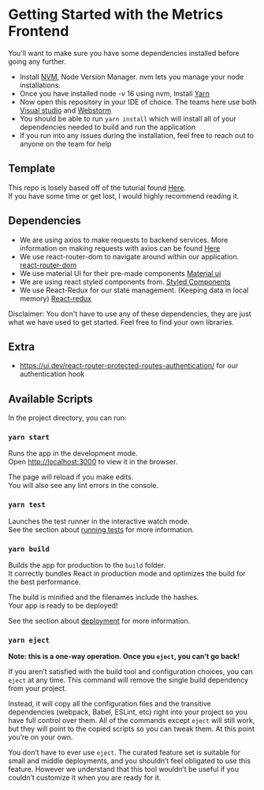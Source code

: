 # Getting Started with the Metrics Frontend

You'll want to make sure you have some dependencies installed before going any further.
- Install [NVM](https://github.com/nvm-sh/nvm), Node Version Manager. nvm lets you manage your node installations.
- Once you have installed node -v 16 using nvm, Install [Yarn](https://classic.yarnpkg.com/en/docs/install#mac-stable)
- Now open this repository in your IDE of choice. The teams here use both [Visual studio](https://visualstudio.microsoft.com/) and [Webstorm](https://www.jetbrains.com/webstorm/promo/?source=google&medium=cpc&campaign=9641686248&gclid=Cj0KCQiAys2MBhDOARIsAFf1D1fG5A-zccLns7p_Z6KULNvRZs4x577quVhkPwzE8xrzqTtq1M96TVcaAvSuEALw_wcB)
- You should be able to run `yarn install` which will install all of your dependencies needed to build and run the application
- If you run into any issues during the installation, feel free to reach out to anyone on the team for help

## Template

This repo is losely based off of the tuturial found [Here](https://medium.com/geekculture/react-js-architecture-features-folder-structure-design-pattern-70b7b9103f22). \
If you have some time or get lost, I would highly recommend reading it.

## Dependencies
- We are using axios to make requests to backend services. More information on making requests with axios can be found [Here](https://www.digitalocean.com/community/tutorials/react-axios-react)
- We use react-router-dom to navigate around within our application. [react-router-dom](https://v5.reactrouter.com/web/guides/quick-start)
- We use material UI for their pre-made components [Material ui](https://mui.com/styles/basics/#styled-components-api)
- We are using react styled components from. [Styled Components](https://styled-components.com/)
- We use React-Redux for our state management. (Keeping data in local memory) [React-redux](https://react-redux.js.org/)

Disclaimer: You don't have to use any of these dependencies, they are just what we have used to get started. Feel free to find your own libraries.

## Extra
- https://ui.dev/react-router-protected-routes-authentication/ for our authentication hook

## Available Scripts

In the project directory, you can run:

### `yarn start`

Runs the app in the development mode.\
Open [http://localhost:3000](http://localhost:3000) to view it in the browser.

The page will reload if you make edits.\
You will also see any lint errors in the console.

### `yarn test`

Launches the test runner in the interactive watch mode.\
See the section about [running tests](https://facebook.github.io/create-react-app/docs/running-tests) for more information.

### `yarn build`

Builds the app for production to the `build` folder.\
It correctly bundles React in production mode and optimizes the build for the best performance.

The build is minified and the filenames include the hashes.\
Your app is ready to be deployed!

See the section about [deployment](https://facebook.github.io/create-react-app/docs/deployment) for more information.

### `yarn eject`

**Note: this is a one-way operation. Once you `eject`, you can’t go back!**

If you aren’t satisfied with the build tool and configuration choices, you can `eject` at any time. This command will remove the single build dependency from your project.

Instead, it will copy all the configuration files and the transitive dependencies (webpack, Babel, ESLint, etc) right into your project so you have full control over them. All of the commands except `eject` will still work, but they will point to the copied scripts so you can tweak them. At this point you’re on your own.

You don’t have to ever use `eject`. The curated feature set is suitable for small and middle deployments, and you shouldn’t feel obligated to use this feature. However we understand that this tool wouldn’t be useful if you couldn’t customize it when you are ready for it.
